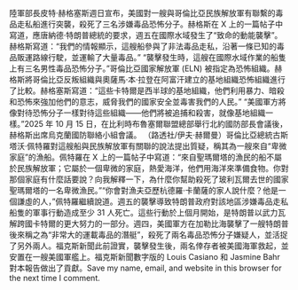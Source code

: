 陸軍部長皮特·赫格塞斯週日宣布，美國對一艘與哥倫比亞民族解放軍有聯繫的毒品走私船進行突襲，殺死了三名涉嫌毒品恐怖分子。赫格斯在 X 上的一篇帖子中寫道，應唐納德·特朗普總統的要求，週五在國際水域發生了“致命的動能襲擊”。赫格斯寫道：“我們的情報顯示，這艘船參與了非法毒品走私，沿著一條已知的毒品販運路線行駛，並運輸了大量毒品。” “襲擊發生時，這艘在國際水域作業的船隻上有三名男性毒品恐怖分子。”哥倫比亞國家解放軍 (ELN) 被指定為恐怖組織。赫格斯將哥倫比亞反叛組織與奧薩馬·本·拉登在阿富汗建立的基地組織恐怖組織進行了比較。赫格塞斯寫道：“這些卡特爾是西半球的基地組織，他們利用暴力、暗殺和恐怖來強加他們的意志，威脅我們的國家安全並毒害我們的人民。” “美國軍方將像對待恐怖分子一樣對待這些組織——他們將被追捕和殺害，就像基地組織一樣。”2025 年 10 月 15 日，在比利時布魯塞爾聯盟總部舉行北約國防部長會議後，赫格斯出席烏克蘭國防聯絡小組會議。 （路透社/伊夫·赫爾曼）哥倫比亞總統古斯塔沃·佩特羅對這艘船與民族解放軍有關聯的說法提出質疑，稱其為一艘來自“卑微家庭”的漁船。佩特羅在 X 上的一篇帖子中寫道：“來自聖瑪爾塔的漁民的船不屬於民族解放軍；它屬於一個卑微的家庭，熱愛海洋，他們用海洋來準備食物。你對那個家庭有什麼話要說？向我解釋一下，為什麼你幫助殺死了玻利瓦爾去世的國家聖瑪爾塔的一名卑微漁民。”“你會對漁夫亞歷杭德羅·卡蘭薩的家人說什麼？他是一個謙虛的人，”佩特羅繼續說道。週五的襲擊導致特朗普政府對該地區涉嫌毒品走私船隻的軍事行動造成至少 31 人死亡。這些行動於上個月開始，是特朗普以武力瓦解跨國卡特爾的更大努力的一部分。週四，美國軍方在加勒比海襲擊了一艘特朗普後來稱之為“非常大的運載毒品的潛艇”，殺死了兩名毒品恐怖分子嫌疑人，並活捉了另外兩人。福克斯新聞此前證實，襲擊發生後，兩名倖存者被美國海軍救起，並安置在一艘美國軍艦上。福克斯新聞數字版的 Louis Casiano 和 Jasmine Bahr 對本報告做出了貢獻。Save my name, email, and website in this browser for the next time I comment.